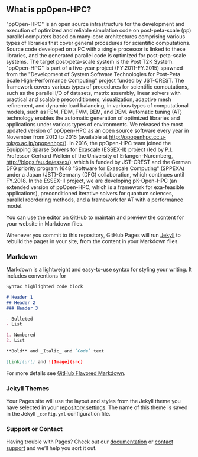 ## What is ppOpen-HPC?

"ppOpen-HPC" is an open source infrastructure for the development and execution of optimized and 
reliable simulation code on post-peta-scale (pp) parallel computers based on many-core architectures 
comprising various types of libraries that cover general procedures for scientific computations. Source 
code developed on a PC with a single processor is linked to these libraries, and the generated parallel 
code is optimized for post-peta-scale systems. The target post-peta-scale system is the Post T2K System. 
"ppOpen-HPC" is part of a five-year project (FY.2011-FY.2015) spawned from the "Development of System 
Software Technologies for Post-Peta Scale High-Performance Computing" project funded by JST-CREST. The 
framework covers various types of procedures for scientific computations, such as the parallel I/O of 
datasets, matrix assembly, linear solvers with practical and scalable preconditioners, visualization, 
adaptive mesh refinement, and dynamic load balancing, in various types of computational models, such as 
FEM, FDM, FVM, BEM, and DEM. Automatic tuning (AT) technology enables the automatic generation of 
optimized libraries and applications under various types of environments. We released the most updated 
version of ppOpen-HPC as an open source software every year in November from 2012 to 2015
(available at http://ppopenhpc.cc.u-tokyo.ac.jp/ppopenhpc/). 
 In 2016, the ppOpen-HPC team joined the Equipping Sparse Solvers for Exascale (ESSEX-II) project
 (led by P.I. Professor Gerhard Wellein of the University of Erlangen-Nuremberg, http://blogs.fau.de/essex/),
which is funded by JST-CREST and the German DFG priority program 1648 "Software for Exascale Computing" (SPPEXA)
under a Japan (JST)-Germany (DFG) collaboration, which continues until FY.2018. In the ESSEX-II project, 
we are developing pK-Open-HPC (an extended version of ppOpen-HPC, which is a framework for exa-feasible applications), 
preconditioned iterative solvers for quantum sciences, parallel reordering methods, and a framework for AT with a 
performance model.


You can use the [editor on GitHub](https://github.com/Post-Peta-Crest/sample/edit/master/README.md) to maintain and preview the content for your website in Markdown files.

Whenever you commit to this repository, GitHub Pages will run [Jekyll](https://jekyllrb.com/) to rebuild the pages in your site, from the content in your Markdown files.

### Markdown

Markdown is a lightweight and easy-to-use syntax for styling your writing. It includes conventions for

```markdown
Syntax highlighted code block

# Header 1
## Header 2
### Header 3

- Bulleted
- List

1. Numbered
2. List

**Bold** and _Italic_ and `Code` text

[Link](url) and ![Image](src)
```

For more details see [GitHub Flavored Markdown](https://guides.github.com/features/mastering-markdown/).

### Jekyll Themes

Your Pages site will use the layout and styles from the Jekyll theme you have selected in your [repository settings](https://github.com/Post-Peta-Crest/sample/settings). The name of this theme is saved in the Jekyll `_config.yml` configuration file.

### Support or Contact

Having trouble with Pages? Check out our [documentation](https://help.github.com/categories/github-pages-basics/) or [contact support](https://github.com/contact) and we’ll help you sort it out.
